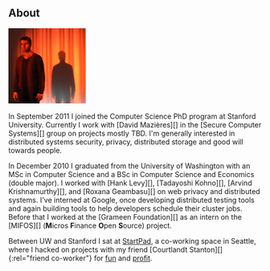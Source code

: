 ## About

![In the spotlight!](images/profile.jpg "Profile")

In September 2011 I joined the Computer Science PhD program at Stanford University. Currently I work with [David Mazières][] in the [Secure Computer Systems][] group on projects mostly TBD. I'm generally interested in distributed systems security, privacy, distributed storage and good will towards people.

In December 2010 I graduated from the University of Washington with an MSc in Computer Science and a BSc in Computer Science and Economics (double major). I worked with [Hank Levy][], [Tadayoshi Kohno][], [Arvind Krishnamurthy][], and [Roxana Geambasu][] on web privacy and distributed systems. I've interned at Google, once developing distributed testing tools and again building tools to help developers schedule their cluster jobs. Before that I worked at the [Grameen Foundation][] as an intern on the [MIFOS][] (<b>M</b>icros <b>F</b>inance <b>O</b>pen <b>S</b>ource) project.

Between UW and Stanford I sat at [StartPad](http://www.startpad.org), a co-working space in Seattle, where I hacked on projects with my friend [Courtlandt Stanton][]{:rel="friend co-worker"} for [fun](http://github.com/alevy) and [profit](http://www.groundflooranalytics.com).

